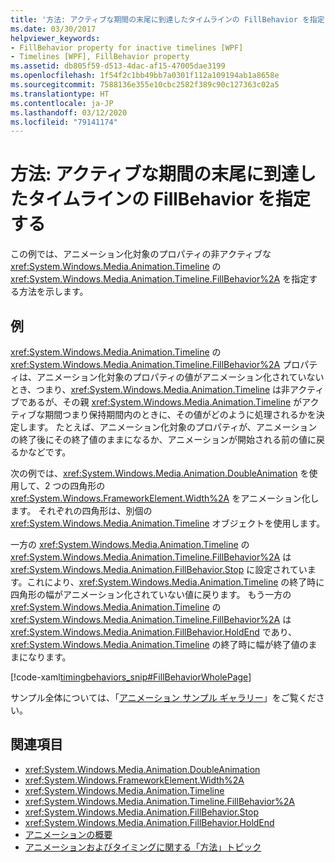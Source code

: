 ```yaml
---
title: '方法: アクティブな期間の末尾に到達したタイムラインの FillBehavior を指定する'
ms.date: 03/30/2017
helpviewer_keywords:
- FillBehavior property for inactive timelines [WPF]
- Timelines [WPF], FillBehavior property
ms.assetid: db805f59-d513-4dac-af15-47005dae3199
ms.openlocfilehash: 1f54f2c1bb49bb7a0301f112a109194ab1a8658e
ms.sourcegitcommit: 7588136e355e10cbc2582f389c90c127363c02a5
ms.translationtype: HT
ms.contentlocale: ja-JP
ms.lasthandoff: 03/12/2020
ms.locfileid: "79141174"
---
```

# <a name="how-to-specify-the-fillbehavior-for-a-timeline-that-has-reached-the-end-of-its-active-period"></a>方法: アクティブな期間の末尾に到達したタイムラインの FillBehavior を指定する
この例では、アニメーション化対象のプロパティの非アクティブな <xref:System.Windows.Media.Animation.Timeline> の <xref:System.Windows.Media.Animation.Timeline.FillBehavior%2A> を指定する方法を示します。  
  
## <a name="example"></a>例  
 <xref:System.Windows.Media.Animation.Timeline> の <xref:System.Windows.Media.Animation.Timeline.FillBehavior%2A> プロパティは、アニメーション化対象のプロパティの値がアニメーション化されていないとき、つまり、<xref:System.Windows.Media.Animation.Timeline> は非アクティブであるが、その親 <xref:System.Windows.Media.Animation.Timeline> がアクティブな期間つまり保持期間内のときに、その値がどのように処理されるかを決定します。 たとえば、アニメーション化対象のプロパティが、アニメーションの終了後にその終了値のままになるか、アニメーションが開始される前の値に戻るかなどです。  
  
 次の例では、<xref:System.Windows.Media.Animation.DoubleAnimation> を使用して、2 つの四角形の <xref:System.Windows.FrameworkElement.Width%2A> をアニメーション化します。 それぞれの四角形は、別個の <xref:System.Windows.Media.Animation.Timeline> オブジェクトを使用します。  
  
 一方の <xref:System.Windows.Media.Animation.Timeline> の <xref:System.Windows.Media.Animation.Timeline.FillBehavior%2A> は <xref:System.Windows.Media.Animation.FillBehavior.Stop> に設定されています。これにより、<xref:System.Windows.Media.Animation.Timeline> の終了時に四角形の幅がアニメーション化されていない値に戻ります。 もう一方の <xref:System.Windows.Media.Animation.Timeline> の <xref:System.Windows.Media.Animation.Timeline.FillBehavior%2A> は <xref:System.Windows.Media.Animation.FillBehavior.HoldEnd> であり、<xref:System.Windows.Media.Animation.Timeline> の終了時に幅が終了値のままになります。  
  
 [!code-xaml[timingbehaviors_snip#FillBehaviorWholePage](~/samples/snippets/csharp/VS_Snippets_Wpf/timingbehaviors_snip/CSharp/FillBehaviorExample.xaml#fillbehaviorwholepage)]  
  
 サンプル全体については、「[アニメーション サンプル ギャラリー](https://github.com/Microsoft/WPF-Samples/tree/master/Animation/AnimationExamples)」をご覧ください。  
  
## <a name="see-also"></a>関連項目

- <xref:System.Windows.Media.Animation.DoubleAnimation>
- <xref:System.Windows.FrameworkElement.Width%2A>
- <xref:System.Windows.Media.Animation.Timeline>
- <xref:System.Windows.Media.Animation.Timeline.FillBehavior%2A>
- <xref:System.Windows.Media.Animation.FillBehavior.Stop>
- <xref:System.Windows.Media.Animation.FillBehavior.HoldEnd>
- [アニメーションの概要](animation-overview.md)
- [アニメーションおよびタイミングに関する「方法」トピック](animation-and-timing-how-to-topics.md)
